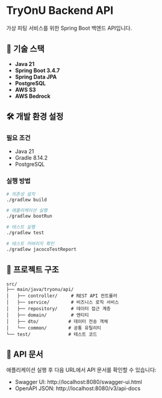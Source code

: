 # TryOnU Backend API

가상 피팅 서비스를 위한 Spring Boot 백엔드 API입니다.

## 🚀 기술 스택

- **Java 21**
- **Spring Boot 3.4.7**
- **Spring Data JPA**
- **PostgreSQL**
- **AWS S3**
- **AWS Bedrock**

## 🛠️ 개발 환경 설정

### 필요 조건
- Java 21
- Gradle 8.14.2
- PostgreSQL

### 실행 방법
```bash
# 의존성 설치
./gradlew build

# 애플리케이션 실행
./gradlew bootRun

# 테스트 실행
./gradlew test

# 테스트 커버리지 확인
./gradlew jacocoTestReport
```

## 📁 프로젝트 구조

```
src/
├── main/java/tryonu/api/
│   ├── controller/     # REST API 컨트롤러
│   ├── service/        # 비즈니스 로직 서비스
│   ├── repository/     # 데이터 접근 계층
│   ├── domain/         # 엔티티
│   ├── dto/           # 데이터 전송 객체
│   └── common/        # 공통 유틸리티
└── test/              # 테스트 코드
```

## 🔧 API 문서

애플리케이션 실행 후 다음 URL에서 API 문서를 확인할 수 있습니다:
- Swagger UI: http://localhost:8080/swagger-ui.html
- OpenAPI JSON: http://localhost:8080/v3/api-docs